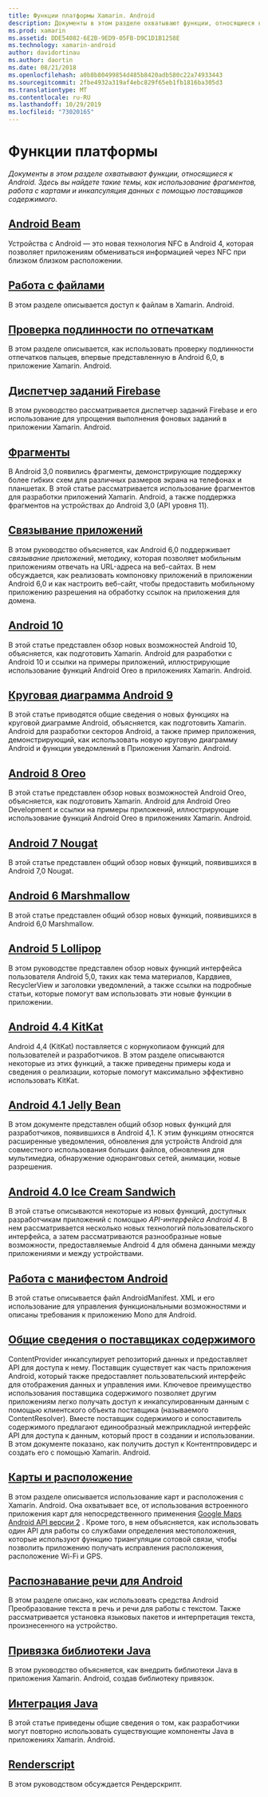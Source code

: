 ```yaml
---
title: Функции платформы Xamarin. Android
description: Документы в этом разделе охватывают функции, относящиеся к Android. Здесь вы найдете такие темы, как использование фрагментов, работа с картами и инкапсуляция данных с помощью поставщиков содержимого.
ms.prod: xamarin
ms.assetid: DDE54082-6E2B-9ED9-05FB-D9C1D1B1258E
ms.technology: xamarin-android
author: davidortinau
ms.author: daortin
ms.date: 08/21/2018
ms.openlocfilehash: a0b8b80499854d485b8420adb580c22a74933443
ms.sourcegitcommit: 2fbe4932a319af4ebc829f65eb1fb1816ba305d3
ms.translationtype: MT
ms.contentlocale: ru-RU
ms.lasthandoff: 10/29/2019
ms.locfileid: "73020165"
---
```

# <a name="platform-features"></a>Функции платформы

_Документы в этом разделе охватывают функции, относящиеся к Android. Здесь вы найдете такие темы, как использование фрагментов, работа с картами и инкапсуляция данных с помощью поставщиков содержимого._

## <a name="android-beamandroidplatformandroid-beammd"></a>[Android Beam](~/android/platform/android-beam.md)

Устройства с Android — это новая технология NFC в Android 4, которая позволяет приложениям обмениваться информацией через NFC при близком близком расположении.

## <a name="working-with-filesandroidplatformfilesindexmd"></a>[Работа с файлами](~/android/platform/files/index.md)

В этом разделе описывается доступ к файлам в Xamarin. Android.

## <a name="fingerprint-authenticationandroidplatformfingerprint-authenticationindexmd"></a>[Проверка подлинности по отпечаткам](~/android/platform/fingerprint-authentication/index.md)

В этом разделе описывается, как использовать проверку подлинности отпечатков пальцев, впервые представленную в Android 6,0, в приложение Xamarin. Android.

## <a name="firebase-job-dispatcherandroidplatformfirebase-job-dispatchermd"></a>[Диспетчер заданий Firebase](~/android/platform/firebase-job-dispatcher.md)

В этом руководство рассматривается диспетчер заданий Firebase и его использование для упрощения выполнения фоновых заданий в приложении Xamarin. Android.

## <a name="fragmentsandroidplatformfragmentsindexmd"></a>[Фрагменты](~/android/platform/fragments/index.md)

В Android 3,0 появились фрагменты, демонстрирующие поддержку более гибких схем для различных размеров экрана на телефонах и планшетах. В этой статье рассматривается использование фрагментов для разработки приложений Xamarin. Android, а также поддержка фрагментов на устройствах до Android 3,0 (API уровня 11).

## <a name="app-linkingandroidplatformapp-linkingmd"></a>[Связывание приложений](~/android/platform/app-linking.md)

В этом руководство объясняется, как Android 6,0 поддерживает _связывание приложений_, методику, которая позволяет мобильным приложениям отвечать на URL-адреса на веб-сайтах. В нем обсуждается, как реализовать компоновку приложений в приложении Android 6,0 и как настроить веб-сайт, чтобы предоставить мобильному приложению разрешения на обработку ссылок на приложения для домена.

## <a name="android-10androidplatformandroid-10md"></a>[Android 10](~/android/platform/android-10.md)

В этой статье представлен обзор новых возможностей Android 10, объясняется, как подготовить Xamarin. Android для разработки с Android 10 и ссылки на примеры приложений, иллюстрирующие использование функций Android Oreo в приложениях Xamarin. Android.

## <a name="android-9-pieandroidplatformpiemd"></a>[Круговая диаграмма Android 9](~/android/platform/pie.md)

В этой статье приводятся общие сведения о новых функциях на круговой диаграмме Android, объясняется, как подготовить Xamarin. Android для разработки секторов Android, а также пример приложения, демонстрирующий, как использовать новую круговую диаграмму Android и функции уведомлений в Приложения Xamarin. Android.

## <a name="android-8-oreoandroidplatformoreomd"></a>[Android 8 Oreo](~/android/platform/oreo.md)

В этой статье представлен обзор новых возможностей Android Oreo, объясняется, как подготовить Xamarin. Android для Android Oreo Development и ссылки на примеры приложений, иллюстрирующие использование функций Android Oreo в приложениях Xamarin. Android.

## <a name="android-7-nougatandroidplatformnougatmd"></a>[Android 7 Nougat](~/android/platform/nougat.md)

В этой статье представлен общий обзор новых функций, появившихся в Android 7,0 Nougat.

## <a name="android-6-marshmallowandroidplatformmarshmallowmd"></a>[Android 6 Marshmallow](~/android/platform/marshmallow.md)

В этой статье представлен общий обзор новых функций, появившихся в Android 6,0 Marshmallow.

## <a name="android-5-lollipopandroidplatformlollipopmd"></a>[Android 5 Lollipop](~/android/platform/lollipop.md)

В этом руководстве представлен обзор новых функций интерфейса пользователя Android 5,0, таких как тема материалов, Кардвиев, RecyclerView и заголовки уведомлений, а также ссылки на подробные статьи, которые помогут вам использовать эти новые функции в приложении.

## <a name="android-44-kitkatandroidplatformkitkatmd"></a>[Android 4.4 KitKat](~/android/platform/kitkat.md)

Android 4,4 (KitKat) поставляется с корнукопиаом функций для пользователей и разработчиков. В этом разделе описываются некоторые из этих функций, а также приведены примеры кода и сведения о реализации, которые помогут максимально эффективно использовать KitKat.

## <a name="android-41-jelly-beanandroidplatformjelly-beanmd"></a>[Android 4.1 Jelly Bean](~/android/platform/jelly-bean.md)

В этом документе представлен общий обзор новых функций для разработчиков, появившихся в Android 4,1. К этим функциям относятся расширенные уведомления, обновления для устройств Android для совместного использования больших файлов, обновления для мультимедиа, обнаружение одноранговых сетей, анимации, новые разрешения.

## <a name="android-40-ice-cream-sandwichandroidplatformice-cream-sandwichmd"></a>[Android 4.0 Ice Cream Sandwich](~/android/platform/ice-cream-sandwich.md)

В этой статье описываются некоторые из новых функций, доступных разработчикам приложений с помощью *API-интерфейса Android 4*.
В нем рассматривается несколько новых технологий пользовательского интерфейса, а затем рассматриваются разнообразные новые возможности, предоставляемые Android 4 для обмена данными между приложениями и между устройствами.

## <a name="working-with-the-android-manifestandroid-manifestmd"></a>[Работа с манифестом Android](android-manifest.md)

В этой статье описывается файл AndroidManifest. XML и его использование для управления функциональными возможностями и описаны требования к приложению Mono для Android.

## <a name="introduction-to-content-providersandroidplatformcontent-providersindexmd"></a>[Общие сведения о поставщиках содержимого](~/android/platform/content-providers/index.md)

ContentProvider инкапсулирует репозиторий данных и предоставляет API для доступа к нему. Поставщик существует как часть приложения Android, который также предоставляет пользовательский интерфейс для отображения данных и управления ими. Ключевое преимущество использования поставщика содержимого позволяет другим приложениям легко получать доступ к инкапсулированным данным с помощью клиентского объекта поставщика (называемого ContentResolver). Вместе поставщик содержимого и сопоставитель содержимого предлагают единообразный межприкладной интерфейс API для доступа к данным, который прост в создании и использовании. В этом документе показано, как получить доступ к Контентпровидерс и создать его с помощью Xamarin. Android.

## <a name="maps-and-locationandroidplatformmaps-and-locationindexmd"></a>[Карты и расположение](~/android/platform/maps-and-location/index.md)

В этом разделе описывается использование карт и расположения с Xamarin. Android. Она охватывает все, от использования встроенного приложения карт для непосредственного применения [Google Maps Android API версии 2](https://developers.google.com/maps/documentation/android/) . Кроме того, в нем объясняется, как использовать один API для работы со службами определения местоположения, которые используют функцию триангуляции сотовой связи, чтобы позволить приложению получать исправления расположения, расположение Wi-Fi и GPS.

## <a name="android-speechandroidplatformspeechmd"></a>[Распознавание речи для Android](~/android/platform/speech.md)

В этом разделе описано, как использовать средства Android Преобразование текста в речь и речи для работы с текстом. Также рассматривается установка языковых пакетов и интерпретация текста, произнесенного на устройство.

## <a name="binding-a-java-librarybinding-java-libraryindexmd"></a>[Привязка библиотеки Java](binding-java-library/index.md)

В этом руководство объясняется, как внедрить библиотеки Java в приложения Xamarin. Android, создав библиотеку привязок.

## <a name="java-integrationjava-integrationindexmd"></a>[Интеграция Java](java-integration/index.md)

В этой статье приведены общие сведения о том, как разработчики могут повторно использовать существующие компоненты Java в приложениях Xamarin. Android.

## <a name="renderscriptrenderscriptmd"></a>[Renderscript](renderscript.md)

В этом руководством обсуждается Рендерскрипт.
